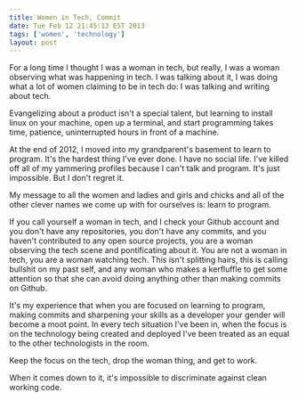 ```yaml
---
title: Women in Tech, Commit
date: Tue Feb 12 21:45:13 EST 2013
tags: ['women', 'technology']
layout: post
---
```


For a long time I thought I was a woman in tech, but really, I was a woman observing what was happening in tech. I was talking about it, I was doing what a lot of women claiming to be in tech do: I was talking and writing about tech.

Evangelizing about a product isn't a special talent, but learning to install linux on your machine, open up a terminal, and start programming takes time, patience, uninterrupted hours in front of a machine.

At the end of 2012, I moved into my grandparent's basement to learn to program. It's the hardest thing I've ever done. I have no social life. I've killed off all of my yammering profiles because I can't talk and program. It's just impossible. But I don't regret it. 

My message to all the women and ladies and girls and chicks and all of the other clever names we come up with for ourselves is: learn to program. 

If you call yourself a woman in tech, and I check your Github account and you don't have any repositories, you don't have any commits, and you haven't contributed to any open source projects, you are a woman observing the tech scene and pontificating about it. You are not a woman in tech, you are a woman watching tech. This isn't splitting hairs, this is calling bullshit on my past self, and any woman who makes a kerfluffle to get some attention so that she can avoid doing anything other than making commits on Github.

It's my experience that when you are focused on learning to program, making commits and sharpening your skills as a developer your gender will become a moot point. In every tech situation I've been in, when the focus is on the technology being created and deployed I've been treated as an equal to the other technologists in the room. 

Keep the focus on the tech, drop the woman thing, and get to work. 

When it comes down to it, it's impossible to discriminate against clean working code. 